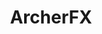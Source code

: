 ---
title: ArcherFX
crosslinks:
- youtubefactsbot
- youtubot
- tmsbmeta
- botpopularitybot
- livven
- u_imguralbumbot
- autotldr
- ComedyCemetery
- autourbanbot
- todayilearned
- pics
- pamwashere
- anti_gif_bot
- Adelaide
- Skookum
- NetflixViaVPN
- xkcd
- mildlyinteresting
- Scotch
- john_yukis_bots
---